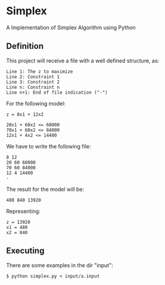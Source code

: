 # Simplex

A Implementation of Simplex Algorithm using Python

## Definition

This project will receive a file with a well defined structure, as:

```
Line 1: The z to maximize
Line 2: Constraint 1
Line 3: Constraint 2
Line n: Constraint n
Line n+1: End of file indication ("-")
```

For the following model:

```
z = 8x1 + 12x2

20x1 + 60x2 <= 60000
70x1 + 60x2 <= 84000
12x1 + 4x2 <= 14400

```

We have to write the following file:

```
8 12
20 60 60000
70 60 84000
12 4 14400
-
```

The result for the model will be:

```
480 840 13920
```

Representing:

```
z = 13920
x1 = 480
x2 = 840
```

## Executing

There are some examples in the dir "input":

```
$ python simplex.py < input/a.input
```
